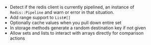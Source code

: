 * Detect if the redis client is currently pipelined, an instance of `Redis::Pipeline` and warn or error in that situation.
* Add range support to `List#[]`
* Optionally cache values when you pull down entire set
* In storage methods generate a random destination key if not given
* Allow sets and lists to interact with arrays directly for comparison actions
